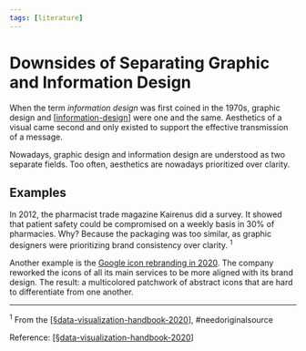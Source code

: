 ```yaml
---
tags: [literature]
---
```


# Downsides of Separating Graphic and Information Design

When the term *information design* was first coined in the 1970s, graphic design and [[information-design]] were one and the same. Aesthetics of a visual came second and only existed to support the effective transmission of a message.

Nowadays, graphic design and information design are understood as two separate fields. Too often, aesthetics are nowadays prioritized over clarity.

## Examples

In 2012, the pharmacist trade magazine Kairenus did a survey. It showed that patient safety could be compromised on a weekly basis in 30% of pharmacies. Why? Because the packaging was too similar, as graphic designers were prioritizing brand consistency over clarity.&nbsp;<sup>1</sup>

Another example is the [Google icon rebranding in 2020](https://www.creativebloq.com/news/gmail-logo-google-workspace). The company reworked the icons of all its main services to be more aligned with its brand design. The result: a multicolored patchwork of abstract icons that are hard to differentiate from one another.

---
<sup>1</sup>&nbsp;From the [[§data-visualization-handbook-2020]], #needoriginalsource

Reference: [[§data-visualization-handbook-2020]]

[//begin]: # "Autogenerated link references for markdown compatibility"
[information-design]: information-design "Information Design"
[§data-visualization-handbook-2020]: ../2-fleeting/§data-visualization-handbook-2020 "Data Visualization Handbook (2020)"
[//end]: # "Autogenerated link references"